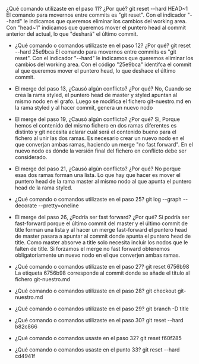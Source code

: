 ¿Qué comando utilizaste en el paso 11? ¿Por qué?
git reset --hard HEAD~1
El comando para movernos entre commits es "git reset". 
Con el indicador "--hard" le indicamos que queremos eliminar los cambios del working area.
Con "head~1" indicamos que queremos mover el puntero head al commit anterior del actual,
lo que "deshará" el último commit.

- ¿Qué comando o comandos utilizaste en el paso 12? ¿Por qué?
git reset --hard 25e9bca
El comando para movernos entre commits es "git reset". 
Con el indicador "--hard" le indicamos que queremos eliminar los cambios del working area.
Con el código "25e9bca" identifca el commit al que queremos mover el puntero head, lo que deshace el último commit.

- El merge del paso 13, ¿Causó algún conflicto? ¿Por qué?
No, Cuando se crea la rama styled, el puntero head de master y styled apuntan al mismo nodo en el grafo. 
Luego se modifica el fichero git-nuestro.md en la rama styled y al hacer commit, genera un nuevo nodo 

- El merge del paso 19, ¿Causó algún conflicto? ¿Por qué?
Si, Porque hemos el contenido del mismo fichero en dos ramas diferentes es distinto y git necesita 
aclarar cuál será el contenido bueno para el fichero al unir las dos ramas. 
Es necesario crear un nuevo nodo en el que converjan ambas ramas, haciendo un merge "no fast forward". 
En el nuevo nodo es dónde la versión final del fichero en conflicto debe ser considerado.

- El merge del paso 21, ¿Causó algún conflicto? ¿Por qué?
No porque esas dos ramas forman una lista.
Lo que hay que hacer es mover el puntero head de la rama master al mismo nodo al que apunta el puntero head de la rama styled.

- ¿Qué comando o comandos utilizaste en el paso 25?
git log --graph --decorate --pretty=oneline

- El merge del paso 26, ¿Podría ser fast forward? ¿Por qué?
Si podría ser fast-forward porque el último commit del master y el último commit de title forman una lista y
al hacer un merge fast-forward el puntero head de master pasara a apuntar al commit donde apunta el puntero head de title.
Como master absorve a title solo necesita incluir los nodos que le falten de title.
Si forzamos el merge no fast forward obtenemos obligatoriamente un nuevo nodo en el que converjen ambas ramas.

- ¿Qué comando o comandos utilizaste en el paso 27?
git reset 6756b98
La etiqueta 6756b98 corresponde al commit donde se añade el título al fichero git-nuestro.md

- ¿Qué comando o comandos utilizaste en el paso 28?
git checkout git-nuestro.md

- ¿Qué comando o comandos utilizaste en el paso 29?
git branch -D title

- ¿Qué comando o comandos utilizaste en el paso 30?
git reset --hard b82c866

- ¿Qué comando o comandos usaste en el paso 32?
git reset f60f285

- ¿Qué comando o comandos usaste en el punto 33?
git reset --hard cd4941f
